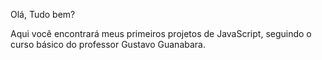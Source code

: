 Olá,
Tudo bem?

Aqui você encontrará meus primeiros projetos de JavaScript, seguindo o curso básico do professor Gustavo Guanabara.
